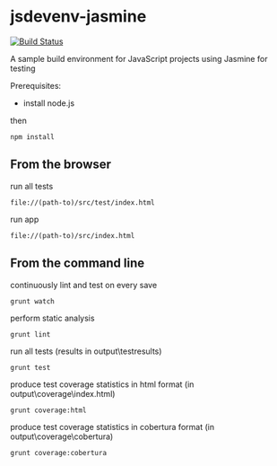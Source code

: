 jsdevenv-jasmine
================

[![Build Status](https://travis-ci.org/larsthorup/jsdevenv-jasmine.png)](https://travis-ci.org/larsthorup/jsdevenv-jasmine)

A sample build environment for JavaScript projects using Jasmine for testing

Prerequisites:

* install node.js

then

    npm install


From the browser
----------------

run all tests

    file://(path-to)/src/test/index.html

run app

    file://(path-to)/src/index.html


From the command line
---------------------

continuously lint and test on every save

    grunt watch

perform static analysis

    grunt lint

run all tests (results in output\testresults)

    grunt test

produce test coverage statistics in html format (in output\coverage\index.html)

    grunt coverage:html

produce test coverage statistics in cobertura format (in output\coverage\cobertura)

    grunt coverage:cobertura

